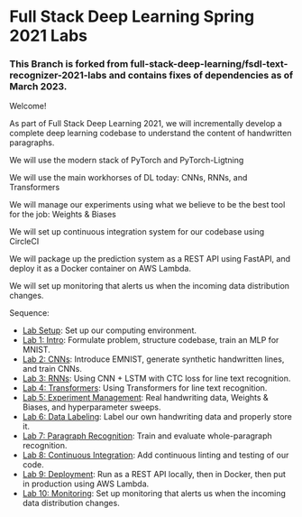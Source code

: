 # Full Stack Deep Learning Spring 2021 Labs

### This Branch is forked from full-stack-deep-learning/fsdl-text-recognizer-2021-labs and contains fixes of dependencies as of March 2023.

Welcome!

As part of Full Stack Deep Learning 2021, we will incrementally develop a complete deep learning codebase to understand the content of handwritten paragraphs.

We will use the modern stack of PyTorch and PyTorch-Ligtning

We will use the main workhorses of DL today: CNNs, RNNs, and Transformers

We will manage our experiments using what we believe to be the best tool for the job: Weights & Biases

We will set up continuous integration system for our codebase using CircleCI

We will package up the prediction system as a REST API using FastAPI, and deploy it as a Docker container on AWS Lambda.

We will set up monitoring that alerts us when the incoming data distribution changes.

Sequence:

- [Lab Setup](setup/readme.md): Set up our computing environment.
- [Lab 1: Intro](lab1/readme.md): Formulate problem, structure codebase, train an MLP for MNIST.
- [Lab 2: CNNs](lab2/readme.md): Introduce EMNIST, generate synthetic handwritten lines, and train CNNs.
- [Lab 3: RNNs](lab3/readme.md): Using CNN + LSTM with CTC loss for line text recognition.
- [Lab 4: Transformers](lab4/readme.md): Using Transformers for line text recognition.
- [Lab 5: Experiment Management](lab5/readme.md): Real handwriting data, Weights & Biases, and hyperparameter sweeps.
- [Lab 6: Data Labeling](lab6/readme.md): Label our own handwriting data and properly store it.
- [Lab 7: Paragraph Recognition](lab7/readme.md): Train and evaluate whole-paragraph recognition.
- [Lab 8: Continuous Integration](lab8/readme.md): Add continuous linting and testing of our code.
- [Lab 9: Deployment](lab9/readme.md): Run as a REST API locally, then in Docker, then put in production using AWS Lambda.
- [Lab 10: Monitoring](lab10/readme.md): Set up monitoring that alerts us when the incoming data distribution changes.
